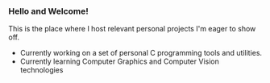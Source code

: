 ### Hello and Welcome!

This is the place where I host relevant personal projects I'm eager to show off.
- Currently working on a set of personal C programming tools and utilities.
- Currently learning Computer Graphics and Computer Vision technologies
